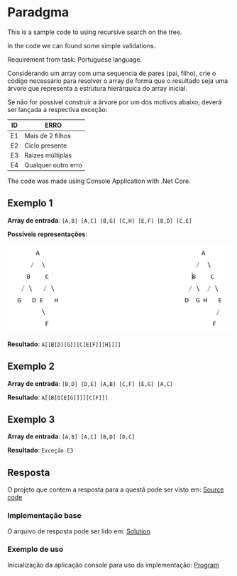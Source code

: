 # Paradgma

This is a sample code to using recursive search on the tree.

In the code we can found some simple validations.

Requirement from task: Portuguese language.

Considerando um array com uma sequencia de pares (pai, filho), crie o código necessário para resolver o array de forma que o resultado seja uma árvore que representa a estrutura hierárquica do array inicial.

Se não for possível construir a árvore por um dos motivos abaixo, deverá ser lançada a respectiva exceção:

|ID	| ERRO                  |
| - | --------------------- |
|E1	| Mais de 2 filhos      |
|E2	| Ciclo presente        |
|E3	| Raízes múltiplas      |
|E4	| Qualquer outro erro   |


The code was made using Console Application with .Net Core.

## Exemplo 1

**Array de entrada**: `[A,B] [A,C] [B,G] [C,H] [E,F] [B,D] [C,E]`

**Possíveis representações**:

![](tree.png)

**Resultado**: `A[[B[D][G]][C[E[F]][H]]]]`

## Exemplo 2

**Array de entrada**: `[B,D] [D,E] [A,B] [C,F] [E,G] [A,C]`

**Resultado**: `A[[B[D[E[G]]]][C[F]]]`

## Exemplo 3
**Array de entrada**: `[A,B] [A,C] [B,D] [D,C]`

**Resultado**: `Exceção E3`

## Resposta

O projeto que contem a resposta para a questã pode ser visto em: [Source code](./src/Pradigma)

### Implementação base

O arquivo de resposta pode ser lido em: [Solution](./src/Pradigma/PaisFilhos.cs)

### Exemplo de uso

Inicialização da aplicação console para uso da implementação: [Program](./src/Pradigma/Program.cs)
